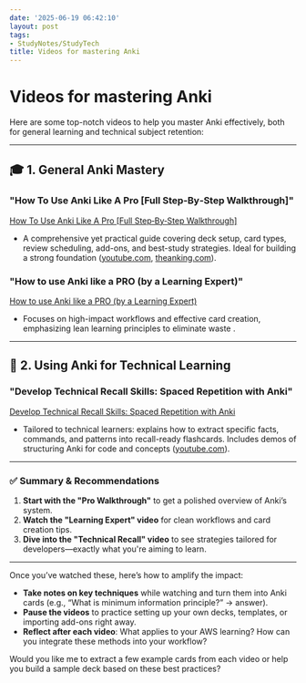 ```yaml
---
date: '2025-06-19 06:42:10'
layout: post
tags:
- StudyNotes/StudyTech
title: Videos for mastering Anki
---
```


# Videos for mastering Anki

Here are some top-notch videos to help you master Anki effectively, both for general learning and technical subject retention:

---

## 🎓 1. **General Anki Mastery**

### **"How To Use Anki Like A Pro \[Full Step‑By‑Step Walkthrough]"**

[How To Use Anki Like A Pro \[Full Step‑By‑Step Walkthrough\]](https://www.youtube.com/watch?pp=0gcJCf0Ao7VqN5tD&v=WmPx333n5UQ&utm_source=chatgpt.com)

* A comprehensive yet practical guide covering deck setup, card types, review scheduling, add-ons, and best-study strategies. Ideal for building a strong foundation ([youtube.com][1], [theanking.com][2]).

### **"How to use Anki like a PRO (by a Learning Expert)"**

[How to use Anki like a PRO (by a Learning Expert)](https://www.youtube.com/watch?pp=0gcJCdgAo7VqN5tD&v=eauQac_23R0&utm_source=chatgpt.com)

* Focuses on high-impact workflows and effective card creation, emphasizing lean learning principles to eliminate waste .

---

## 🔧 2. **Using Anki for Technical Learning**

### **"Develop Technical Recall Skills: Spaced Repetition with Anki"**

[Develop Technical Recall Skills: Spaced Repetition with Anki](https://www.youtube.com/watch?v=kfJjtztHFrE&utm_source=chatgpt.com)

* Tailored to technical learners: explains how to extract specific facts, commands, and patterns into recall-ready flashcards. Includes demos of structuring Anki for code and concepts ([youtube.com][3]).

---

### ✅ Summary & Recommendations

1. **Start with the "Pro Walkthrough"** to get a polished overview of Anki’s system.
2. **Watch the "Learning Expert" video** for clean workflows and card creation tips.
3. **Dive into the "Technical Recall" video** to see strategies tailored for developers—exactly what you're aiming to learn.

---

Once you’ve watched these, here’s how to amplify the impact:

* **Take notes on key techniques** while watching and turn them into Anki cards (e.g., “What is minimum information principle?” → answer).
* **Pause the videos** to practice setting up your own decks, templates, or importing add-ons right away.
* **Reflect after each video**: What applies to your AWS learning? How can you integrate these methods into your workflow?

Would you like me to extract a few example cards from each video or help you build a sample deck based on these best practices?

[1]: https://www.youtube.com/watch?pp=0gcJCf0Ao7VqN5tD&v=WmPx333n5UQ&utm_source=chatgpt.com "How To Use Anki Like A Pro [Full Step-By-Step Walkthrough]"
[2]: https://www.theanking.com/anki-mastery-course?utm_source=chatgpt.com "Anki Mastery Course - The AnKing"
[3]: https://www.youtube.com/watch?v=kfJjtztHFrE&utm_source=chatgpt.com "Develop Technical Recall Skills: Spaced Repetition with Anki"